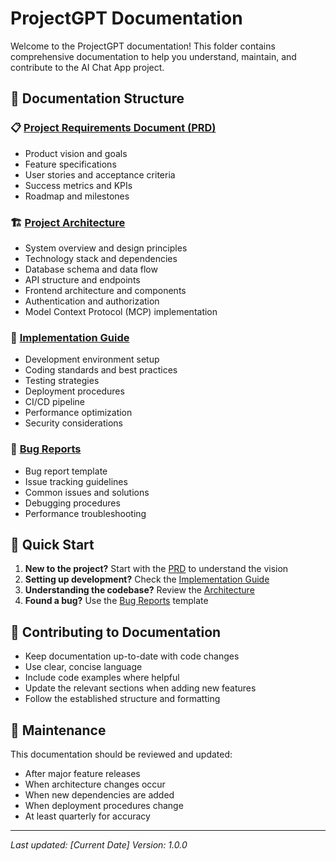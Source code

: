 # ProjectGPT Documentation

Welcome to the ProjectGPT documentation! This folder contains comprehensive documentation to help you understand, maintain, and contribute to the AI Chat App project.

## 📁 Documentation Structure

### 📋 [Project Requirements Document (PRD)](./prd.md)

- Product vision and goals
- Feature specifications
- User stories and acceptance criteria
- Success metrics and KPIs
- Roadmap and milestones

### 🏗️ [Project Architecture](./architecture.md)

- System overview and design principles
- Technology stack and dependencies
- Database schema and data flow
- API structure and endpoints
- Frontend architecture and components
- Authentication and authorization
- Model Context Protocol (MCP) implementation

### 🔧 [Implementation Guide](./implementation.md)

- Development environment setup
- Coding standards and best practices
- Testing strategies
- Deployment procedures
- CI/CD pipeline
- Performance optimization
- Security considerations

### 🐛 [Bug Reports](./bug-reports.md)

- Bug report template
- Issue tracking guidelines
- Common issues and solutions
- Debugging procedures
- Performance troubleshooting

## 🚀 Quick Start

1. **New to the project?** Start with the [PRD](./prd.md) to understand the vision
2. **Setting up development?** Check the [Implementation Guide](./implementation.md)
3. **Understanding the codebase?** Review the [Architecture](./architecture.md)
4. **Found a bug?** Use the [Bug Reports](./bug-reports.md) template

## 📝 Contributing to Documentation

- Keep documentation up-to-date with code changes
- Use clear, concise language
- Include code examples where helpful
- Update the relevant sections when adding new features
- Follow the established structure and formatting

## 🔄 Maintenance

This documentation should be reviewed and updated:

- After major feature releases
- When architecture changes occur
- When new dependencies are added
- When deployment procedures change
- At least quarterly for accuracy

---

_Last updated: [Current Date]_
_Version: 1.0.0_
